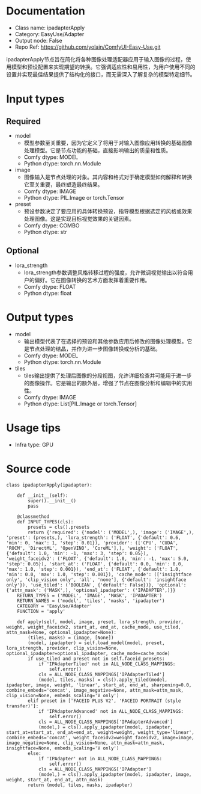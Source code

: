 # Documentation
- Class name: ipadapterApply
- Category: EasyUse/Adapter
- Output node: False
- Repo Ref: https://github.com/yolain/ComfyUI-Easy-Use.git

ipadapterApply节点旨在简化将各种图像处理适配器应用于输入图像的过程，使用模型和预设配置来实现期望的转换。它强调适应性和易用性，为用户使用不同的设置并实现最佳结果提供了结构化的接口，而无需深入了解复杂的模型特定细节。

# Input types
## Required
- model
    - 模型参数至关重要，因为它定义了将用于对输入图像应用转换的基础图像处理模型。它是节点功能的基础，直接影响输出的质量和性质。
    - Comfy dtype: MODEL
    - Python dtype: torch.nn.Module
- image
    - 图像输入是节点处理的对象。其内容和格式对于确定模型如何解释和转换它至关重要，最终塑造最终结果。
    - Comfy dtype: IMAGE
    - Python dtype: PIL.Image or torch.Tensor
- preset
    - 预设参数决定了要应用的具体转换预设，指导模型根据选定的风格或效果处理图像。这是实现目标视觉效果的关键因素。
    - Comfy dtype: COMBO
    - Python dtype: str
## Optional
- lora_strength
    - lora_strength参数调整风格转移过程的强度，允许微调视觉输出以符合用户的偏好。它在图像转换的艺术方面发挥着重要作用。
    - Comfy dtype: FLOAT
    - Python dtype: float

# Output types
- model
    - 输出模型代表了在选择的预设和其他参数应用后修改的图像处理模型。它是节点处理的结晶，并作为进一步图像转换或分析的基础。
    - Comfy dtype: MODEL
    - Python dtype: torch.nn.Module
- tiles
    - tiles输出提供了处理后图像的分段视图，允许详细检查并可能用于进一步的图像操作。它是输出的额外层，增强了节点在图像分析和编辑中的实用性。
    - Comfy dtype: IMAGE
    - Python dtype: List[PIL.Image or torch.Tensor]

# Usage tips
- Infra type: GPU

# Source code
```
class ipadapterApply(ipadapter):

    def __init__(self):
        super().__init__()
        pass

    @classmethod
    def INPUT_TYPES(cls):
        presets = cls().presets
        return {'required': {'model': ('MODEL',), 'image': ('IMAGE',), 'preset': (presets,), 'lora_strength': ('FLOAT', {'default': 0.6, 'min': 0, 'max': 1, 'step': 0.01}), 'provider': (['CPU', 'CUDA', 'ROCM', 'DirectML', 'OpenVINO', 'CoreML'],), 'weight': ('FLOAT', {'default': 1.0, 'min': -1, 'max': 3, 'step': 0.05}), 'weight_faceidv2': ('FLOAT', {'default': 1.0, 'min': -1, 'max': 5.0, 'step': 0.05}), 'start_at': ('FLOAT', {'default': 0.0, 'min': 0.0, 'max': 1.0, 'step': 0.001}), 'end_at': ('FLOAT', {'default': 1.0, 'min': 0.0, 'max': 1.0, 'step': 0.001}), 'cache_mode': (['insightface only', 'clip_vision only', 'all', 'none'], {'default': 'insightface only'}), 'use_tiled': ('BOOLEAN', {'default': False})}, 'optional': {'attn_mask': ('MASK',), 'optional_ipadapter': ('IPADAPTER',)}}
    RETURN_TYPES = ('MODEL', 'IMAGE', 'MASK', 'IPADAPTER')
    RETURN_NAMES = ('model', 'tiles', 'masks', 'ipadapter')
    CATEGORY = 'EasyUse/Adapter'
    FUNCTION = 'apply'

    def apply(self, model, image, preset, lora_strength, provider, weight, weight_faceidv2, start_at, end_at, cache_mode, use_tiled, attn_mask=None, optional_ipadapter=None):
        (tiles, masks) = (image, [None])
        (model, ipadapter) = self.load_model(model, preset, lora_strength, provider, clip_vision=None, optional_ipadapter=optional_ipadapter, cache_mode=cache_mode)
        if use_tiled and preset not in self.faceid_presets:
            if 'IPAdapterTiled' not in ALL_NODE_CLASS_MAPPINGS:
                self.error()
            cls = ALL_NODE_CLASS_MAPPINGS['IPAdapterTiled']
            (model, tiles, masks) = cls().apply_tiled(model, ipadapter, image, weight, 'linear', start_at, end_at, sharpening=0.0, combine_embeds='concat', image_negative=None, attn_mask=attn_mask, clip_vision=None, embeds_scaling='V only')
        elif preset in ['FACEID PLUS V2', 'FACEID PORTRAIT (style transfer)']:
            if 'IPAdapterAdvanced' not in ALL_NODE_CLASS_MAPPINGS:
                self.error()
            cls = ALL_NODE_CLASS_MAPPINGS['IPAdapterAdvanced']
            (model,) = cls().apply_ipadapter(model, ipadapter, start_at=start_at, end_at=end_at, weight=weight, weight_type='linear', combine_embeds='concat', weight_faceidv2=weight_faceidv2, image=image, image_negative=None, clip_vision=None, attn_mask=attn_mask, insightface=None, embeds_scaling='V only')
        else:
            if 'IPAdapter' not in ALL_NODE_CLASS_MAPPINGS:
                self.error()
            cls = ALL_NODE_CLASS_MAPPINGS['IPAdapter']
            (model,) = cls().apply_ipadapter(model, ipadapter, image, weight, start_at, end_at, attn_mask)
        return (model, tiles, masks, ipadapter)
```